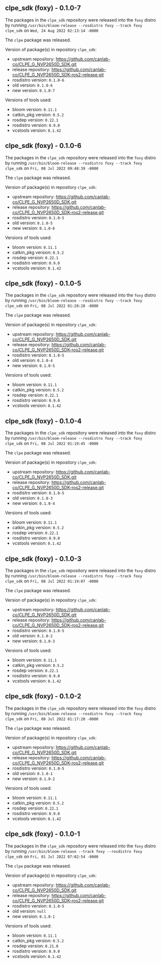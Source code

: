 ## clpe_sdk (foxy) - 0.1.0-7

The packages in the `clpe_sdk` repository were released into the `foxy` distro by running `/usr/bin/bloom-release --rosdistro foxy --track foxy clpe_sdk` on `Wed, 24 Aug 2022 02:13:14 -0000`

The `clpe` package was released.

Version of package(s) in repository `clpe_sdk`:

- upstream repository: https://github.com/canlab-co/CLPE_G_NVP2650D_SDK.git
- release repository: https://github.com/canlab-co/CLPE_G_NVP2650D_SDK-ros2-release.git
- rosdistro version: `0.1.0-6`
- old version: `0.1.0-6`
- new version: `0.1.0-7`

Versions of tools used:

- bloom version: `0.11.1`
- catkin_pkg version: `0.5.2`
- rosdep version: `0.22.1`
- rosdistro version: `0.9.0`
- vcstools version: `0.1.42`


## clpe_sdk (foxy) - 0.1.0-6

The packages in the `clpe_sdk` repository were released into the `foxy` distro by running `/usr/bin/bloom-release --rosdistro foxy --track foxy clpe_sdk` on `Fri, 08 Jul 2022 09:48:39 -0000`

The `clpe` package was released.

Version of package(s) in repository `clpe_sdk`:

- upstream repository: https://github.com/canlab-co/CLPE_G_NVP2650D_SDK.git
- release repository: https://github.com/canlab-co/CLPE_G_NVP2650D_SDK-ros2-release.git
- rosdistro version: `0.1.0-5`
- old version: `0.1.0-5`
- new version: `0.1.0-6`

Versions of tools used:

- bloom version: `0.11.1`
- catkin_pkg version: `0.5.2`
- rosdep version: `0.22.1`
- rosdistro version: `0.9.0`
- vcstools version: `0.1.42`


## clpe_sdk (foxy) - 0.1.0-5

The packages in the `clpe_sdk` repository were released into the `foxy` distro by running `/usr/bin/bloom-release --rosdistro foxy --track foxy clpe_sdk` on `Fri, 08 Jul 2022 01:20:28 -0000`

The `clpe` package was released.

Version of package(s) in repository `clpe_sdk`:

- upstream repository: https://github.com/canlab-co/CLPE_G_NVP2650D_SDK.git
- release repository: https://github.com/canlab-co/CLPE_G_NVP2650D_SDK-ros2-release.git
- rosdistro version: `0.1.0-5`
- old version: `0.1.0-4`
- new version: `0.1.0-5`

Versions of tools used:

- bloom version: `0.11.1`
- catkin_pkg version: `0.5.2`
- rosdep version: `0.22.1`
- rosdistro version: `0.9.0`
- vcstools version: `0.1.42`


## clpe_sdk (foxy) - 0.1.0-4

The packages in the `clpe_sdk` repository were released into the `foxy` distro by running `/usr/bin/bloom-release --rosdistro foxy --track foxy clpe_sdk` on `Fri, 08 Jul 2022 01:19:45 -0000`

The `clpe` package was released.

Version of package(s) in repository `clpe_sdk`:

- upstream repository: https://github.com/canlab-co/CLPE_G_NVP2650D_SDK.git
- release repository: https://github.com/canlab-co/CLPE_G_NVP2650D_SDK-ros2-release.git
- rosdistro version: `0.1.0-5`
- old version: `0.1.0-3`
- new version: `0.1.0-4`

Versions of tools used:

- bloom version: `0.11.1`
- catkin_pkg version: `0.5.2`
- rosdep version: `0.22.1`
- rosdistro version: `0.9.0`
- vcstools version: `0.1.42`


## clpe_sdk (foxy) - 0.1.0-3

The packages in the `clpe_sdk` repository were released into the `foxy` distro by running `/usr/bin/bloom-release --rosdistro foxy --track foxy clpe_sdk` on `Fri, 08 Jul 2022 01:19:07 -0000`

The `clpe` package was released.

Version of package(s) in repository `clpe_sdk`:

- upstream repository: https://github.com/canlab-co/CLPE_G_NVP2650D_SDK.git
- release repository: https://github.com/canlab-co/CLPE_G_NVP2650D_SDK-ros2-release.git
- rosdistro version: `0.1.0-5`
- old version: `0.1.0-2`
- new version: `0.1.0-3`

Versions of tools used:

- bloom version: `0.11.1`
- catkin_pkg version: `0.5.2`
- rosdep version: `0.22.1`
- rosdistro version: `0.9.0`
- vcstools version: `0.1.42`


## clpe_sdk (foxy) - 0.1.0-2

The packages in the `clpe_sdk` repository were released into the `foxy` distro by running `/usr/bin/bloom-release --rosdistro foxy --track foxy clpe_sdk` on `Fri, 08 Jul 2022 01:17:20 -0000`

The `clpe` package was released.

Version of package(s) in repository `clpe_sdk`:

- upstream repository: https://github.com/canlab-co/CLPE_G_NVP2650D_SDK.git
- release repository: https://github.com/canlab-co/CLPE_G_NVP2650D_SDK-ros2-release.git
- rosdistro version: `0.1.0-5`
- old version: `0.1.0-1`
- new version: `0.1.0-2`

Versions of tools used:

- bloom version: `0.11.1`
- catkin_pkg version: `0.5.2`
- rosdep version: `0.22.1`
- rosdistro version: `0.9.0`
- vcstools version: `0.1.42`


## clpe_sdk (foxy) - 0.1.0-1

The packages in the `clpe_sdk` repository were released into the `foxy` distro by running `/usr/bin/bloom-release --track foxy --rosdistro foxy clpe_sdk` on `Fri, 01 Jul 2022 07:02:54 -0000`

The `clpe` package was released.

Version of package(s) in repository `clpe_sdk`:

- upstream repository: https://github.com/canlab-co/CLPE_G_NVP2650D_SDK.git
- release repository: https://github.com/canlab-co/CLPE_G_NVP2650D_SDK-ros2-release.git
- rosdistro version: `0.1.0-5`
- old version: `null`
- new version: `0.1.0-1`

Versions of tools used:

- bloom version: `0.11.1`
- catkin_pkg version: `0.5.2`
- rosdep version: `0.21.0`
- rosdistro version: `0.9.0`
- vcstools version: `0.1.42`


